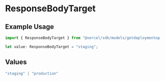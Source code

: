 # ResponseBodyTarget

## Example Usage

```typescript
import { ResponseBodyTarget } from "@vercel/sdk/models/getdeploymentop.js";

let value: ResponseBodyTarget = "staging";
```

## Values

```typescript
"staging" | "production"
```